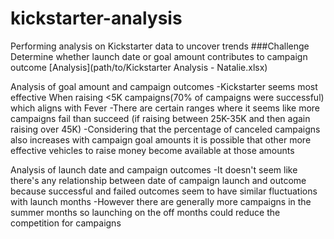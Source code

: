 # kickstarter-analysis
Performing analysis on Kickstarter data to uncover trends
###Challenge
Determine whether launch date or goal amount contributes to campaign outcome
[Analysis](path/to/Kickstarter Analysis - Natalie.xlsx)

Analysis of goal amount and campaign outcomes 
-Kickstarter seems most effective When raising <5K campaigns(70% of campaigns were successful) which aligns with Fever
-There are certain ranges where it seems like more campaigns fail than succeed (if raising between 25K-35K and then again raising over 45K)
-Considering that the percentage of canceled campaigns also increases with campaign goal amounts it is possible that other more effective vehicles to raise money become available at those amounts

Analysis of launch date and campaign outcomes
-It doesn't seem like there's any relationship between date of campaign launch and outcome because successful and failed outcomes seem to have similar fluctuations with launch months
-However there are generally more campaigns in the summer months so launching on the off months could reduce the competition for campaigns
